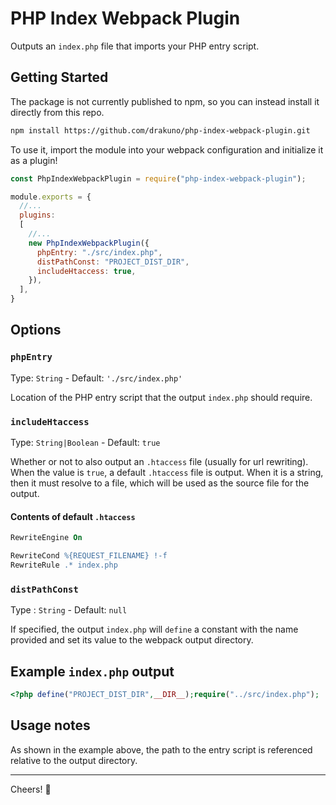 # PHP Index Webpack Plugin

Outputs an `index.php` file that imports your PHP entry script.

## Getting Started

The package is not currently published to npm, so you can instead install it directly from this repo.

```bash
npm install https://github.com/drakuno/php-index-webpack-plugin.git
```

To use it, import the module into your webpack configuration and initialize it as a plugin!

```js
const PhpIndexWebpackPlugin = require("php-index-webpack-plugin");

module.exports = {
  //...
  plugins:
  [
    //...
    new PhpIndexWebpackPlugin({
      phpEntry: "./src/index.php",
      distPathConst: "PROJECT_DIST_DIR",
      includeHtaccess: true,
    }),
  ],
}
```

## Options

### `phpEntry`
Type: `String` - Default: `'./src/index.php'`

Location of the PHP entry script that the output `index.php` should require.

### `includeHtaccess`
Type: `String|Boolean` - Default: `true`

Whether or not to also output an `.htaccess` file (usually for url rewriting). When the value is `true`, a default `.htaccess` file is output. When it is a string, then it must resolve to a file, which will be used as the source file for the output.

#### Contents of default `.htaccess`
```apache
RewriteEngine On

RewriteCond %{REQUEST_FILENAME} !-f
RewriteRule .* index.php
```

### `distPathConst`
Type : `String` - Default: `null`

If specified, the output `index.php` will `define` a constant with the name provided and set its value to the webpack output directory.

## Example `index.php` output

```php
<?php define("PROJECT_DIST_DIR",__DIR__);require("../src/index.php");
```

## Usage notes

As shown in the example above, the path to the entry script is referenced relative to the output directory.

---

Cheers! 🐉